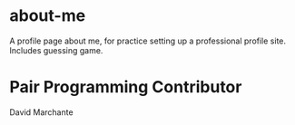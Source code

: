 # about-me

A profile page about me, for practice setting up a professional profile site. Includes guessing game.

# Pair Programming Contributor
David Marchante
